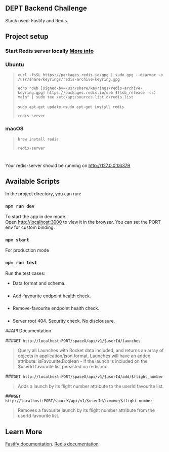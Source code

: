 ## DEPT Backend Challenge

Stack used: Fastify and Redis.

## Project setup

### Start Redis server locally [More info](https://redis.io/docs/getting-started/installation/)

### Ubuntu

> `curl -fsSL https://packages.redis.io/gpg | sudo gpg --dearmor -o /usr/share/keyrings/redis-archive-keyring.gpg`
>
> `echo "deb [signed-by=/usr/share/keyrings/redis-archive-keyring.gpg] https://packages.redis.io/deb $(lsb_release -cs) main" | sudo tee /etc/apt/sources.list.d/redis.list`
>
> `sudo apt-get update` >`sudo apt-get install redis`
>
> `redis-server`

### macOS

> `brew install redis`
>
> `redis-server`

#

Your redis-server should be running on http://127.0.0.1:6379

## Available Scripts

In the project directory, you can run:

### `npm run dev`

To start the app in dev mode.\
Open [http://localhost:3000](http://localhost:3000) to view it in the browser.
You can set the PORT env for custom binding.

### `npm start`

For production mode

### `npm run test`

Run the test cases:

- Data format and schema.

###

- Add-favourite endpoint health check.

###

- Remove-favourite endpoint health check.

###

- Server root 404. Security check. No disclousure.

##API Documentation

###`GET http://localhost:PORT/spaceX/api/v1/$userId/launches`

> Query all Launches with Rocket data included, and returns an array of objects in application/json format.
> Launches will have an added attribute: isFavourite:Boolean - if the launch is included on the $userId favourite list persisted on redis db.

###`GET http://localhost:PORT/spaceX/api/v1/$userId/add/$flight_number`

> Adds a launch by its flight number attribute to the userId favourite list.

###`GET http://localhost:PORT/spaceX/api/v1/$userId/remove/$flight_number`

> Removes a favourite launch by its flight number attribute from the userId favourite list.

## Learn More

[Fastify documentation](https://www.fastify.io/docs/latest/).
[Redis documentation](https://redis.io/docs/)
